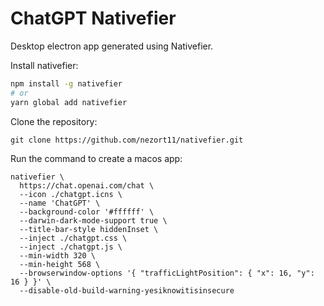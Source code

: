 # ChatGPT Nativefier

Desktop electron app generated using Nativefier.

<div align="center">

[](./screenshots/light.png)

[](./screenshots/dark.png)

</div>

Install nativefier:

```sh
npm install -g nativefier
# or
yarn global add nativefier
```

Clone the repository:

```
git clone https://github.com/nezort11/nativefier.git
```

Run the command to create a macos app:

```
nativefier \
  https://chat.openai.com/chat \
  --icon ./chatgpt.icns \
  --name 'ChatGPT' \
  --background-color '#ffffff' \
  --darwin-dark-mode-support true \
  --title-bar-style hiddenInset \
  --inject ./chatgpt.css \
  --inject ./chatgpt.js \
  --min-width 320 \
  --min-height 568 \
  --browserwindow-options '{ "trafficLightPosition": { "x": 16, "y": 16 } }' \
  --disable-old-build-warning-yesiknowitisinsecure
```
